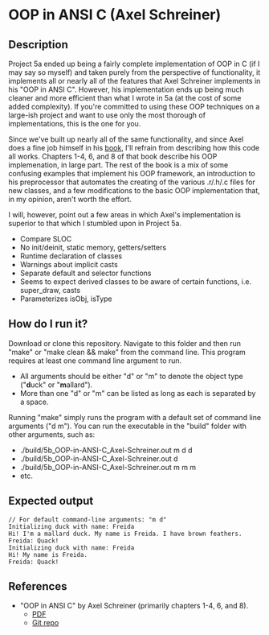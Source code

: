 # OOP in ANSI C (Axel Schreiner)

## Description

Project 5a ended up being a fairly complete implementation of OOP in C (if I may say so myself) and taken purely from the perspective of functionality, it implements all or nearly all of the features that Axel Schreiner implements in his "OOP in ANSI C". However, his implementation ends up being much cleaner and more efficient than what I wrote in 5a (at the cost of some added complexity). If you're committed to using these OOP techniques on a large-ish project and want to use only the most thorough of implementations, this is the one for you.

Since we've built up nearly all of the same functionality, and since Axel does a fine job himself in his [book](https://www.cs.rit.edu/~ats/books/ooc.pdf), I'll refrain from describing how this code all works. Chapters 1-4, 6, and 8 of that book describe his OOP implemenation, in large part. The rest of the book is a mix of some confusing examples that implement his OOP framework, an introduction to his preprocessor that automates the creating of the various .r/.h/.c files for new classes, and a few modifications to the basic OOP implementation that, in my opinion, aren't worth the effort.

I will, however, point out a few areas in which Axel's implementation is superior to that which I stumbled upon in Project 5a.

- Compare SLOC
- No init/deinit, static memory, getters/setters
- Runtime declaration of classes
- Warnings about implicit casts
- Separate default and selector functions
- Seems to expect derived classes to be aware of certain functions, i.e. super_draw, casts
- Parameterizes isObj, isType

## How do I run it?

Download or clone this repository. Navigate to this folder and then run "make" or "make clean && make" from the command line. This program requires at least one command line argument to run.
- All arguments should be either "d" or "m" to denote the object type ("**d**uck" or "**m**allard").
- More than one "d" or "m" can be listed as long as each is separated by a space.

Running "make" simply runs the program with a default set of command line arguments ("d m"). You can run the executable in the "build" folder with other arguments, such as:
- ./build/5b_OOP-in-ANSI-C_Axel-Schreiner.out m d d
- ./build/5b_OOP-in-ANSI-C_Axel-Schreiner.out d
- ./build/5b_OOP-in-ANSI-C_Axel-Schreiner.out m m m
- etc.

## Expected output

```
// For default command-line arguments: "m d"
Initializing duck with name: Freida
Hi! I'm a mallard duck. My name is Freida. I have brown feathers.
Freida: Quack!
Initializing duck with name: Freida
Hi! My name is Freida.
Freida: Quack!
```

## References
- "OOP in ANSI C" by Axel Schreiner (primarily chapters 1-4, 6, and 8).
    - [PDF](https://www.cs.rit.edu/~ats/books/ooc.pdf)
    - [Git repo](https://github.com/shichao-an/ooc)